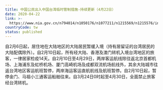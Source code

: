 ```yaml
---
title: 中国公民出入中国台湾临时管制措施-持续更新（4月22日）
date: 2020-04-22
link: >-
  https://www.nia.gov.cn/n794014/n1050176/n1077211/n1215569/n1215576/index.html
countryCode: tw
status: published
---
```

自2月6日起，居住地在大陆地区的大陆居民暂缓入境（持有居留证的台湾居民的大陆配偶除外）。自2月10日起，所有经大陆、香港及澳门转机入境台湾地区的旅客，一律居家检疫14天。自2月10日至4月29日，两岸客运航线除往返北京首都机场、上海浦东及虹桥机场、厦门高崎机场及成都双流机场航线外，其余大陆城市往返台湾地区客运航班暂停，两岸海运客运直航航线及航班暂停。自2月10日起，暂停金门、马祖小三通客运船舶往来。自3月24日0时起至4月30日，全面禁止旅客经台湾转机。